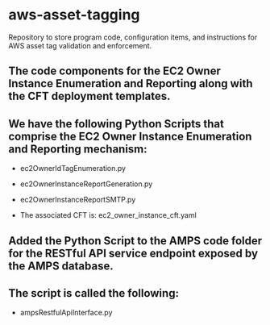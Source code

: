 # aws-asset-tagging
Repository to store program code, configuration items, and instructions for AWS asset tag validation and enforcement.

## The code components for the EC2 Owner Instance Enumeration and Reporting along with the CFT deployment templates.

## We have the following Python Scripts that comprise the EC2 Owner Instance Enumeration and Reporting mechanism:

* ec2OwnerIdTagEnumeration.py
* ec2OwnerInstanceReportGeneration.py
* ec2OwnerInstanceReportSMTP.py

* The associated CFT is: ec2_owner_instance_cft.yaml

## Added the Python Script to the AMPS code folder for the RESTful API service endpoint exposed by the AMPS database.
## The script is called the following:

* ampsRestfulApiInterface.py
